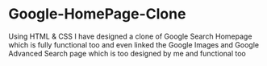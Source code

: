 # Google-HomePage-Clone
Using HTML &amp; CSS I have designed a clone of Google Search Homepage which is fully functional too and even linked the Google Images and Google Advanced Search page which is too designed by me and functional too
